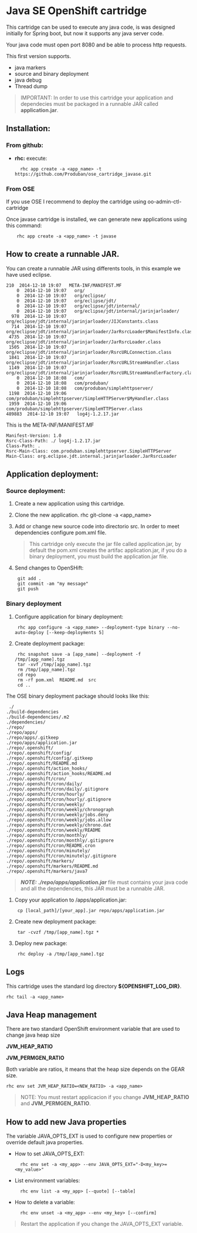 # Java SE OpenShift cartridge

This cartridge can be used to execute any java code, is was designed initially for Spring boot, but now it supports any java server code.

Your java code must open port 8080 and be able to process http requests.

This first version supports.

* java markers
* source and binary deployment
* java debug
* Thread dump

> IMPORTANT: In order to use this cartridge your application and dependecies must be packaged in a runnable JAR called **application.jar**.


## Installation:

### From github:
* **rhc:** execute:
        
        rhc app create -a <app_name> -t https://github.com/Produban/ose_cartridge_javase.git
        
### From OSE
 If you use OSE I recommend to deploy the cartridge using oo-admin-ctl-cartridge
 
Once javase cartridge is installed, we can generate new applications using this command:    

        rhc app create -a <app_name> -t javase

## How to create a runnable JAR.

You can create a runnable JAR using differents tools, in this example we have used eclipse.

    210  2014-12-10 19:07   META-INF/MANIFEST.MF
        0  2014-12-10 19:07   org/
        0  2014-12-10 19:07   org/eclipse/
        0  2014-12-10 19:07   org/eclipse/jdt/
        0  2014-12-10 19:07   org/eclipse/jdt/internal/
        0  2014-12-10 19:07   org/eclipse/jdt/internal/jarinjarloader/
      978  2014-12-10 19:07   org/eclipse/jdt/internal/jarinjarloader/JIJConstants.class
      714  2014-12-10 19:07   org/eclipse/jdt/internal/jarinjarloader/JarRsrcLoader$ManifestInfo.class
     4735  2014-12-10 19:07   org/eclipse/jdt/internal/jarinjarloader/JarRsrcLoader.class
     1505  2014-12-10 19:07   org/eclipse/jdt/internal/jarinjarloader/RsrcURLConnection.class
     1841  2014-12-10 19:07   org/eclipse/jdt/internal/jarinjarloader/RsrcURLStreamHandler.class
     1149  2014-12-10 19:07   org/eclipse/jdt/internal/jarinjarloader/RsrcURLStreamHandlerFactory.class
        0  2014-12-10 18:08   com/
        0  2014-12-10 18:08   com/produban/
        0  2014-12-10 18:08   com/produban/simplehttpserver/
     1198  2014-12-10 19:06   com/produban/simplehttpserver/SimpleHTTPServer$MyHandler.class
     1959  2014-12-10 19:06   com/produban/simplehttpserver/SimpleHTTPServer.class
    489883  2014-12-10 19:07   log4j-1.2.17.jar


This is the META-INF/MANIFEST.MF


    Manifest-Version: 1.0
    Rsrc-Class-Path: ./ log4j-1.2.17.jar
    Class-Path: .
    Rsrc-Main-Class: com.produban.simplehttpserver.SimpleHTTPServer
    Main-Class: org.eclipse.jdt.internal.jarinjarloader.JarRsrcLoader


## Application deployment:

### Source deployment:
1. Create a new application using this cartridge.
2. Clone the new application.
        rhc git-clone -a <app_name>

2. Add or change new source code into directorio src. In order to meet dependencies configure pom.xml file.

    > This cartridge only execute the jar file called application.jar, by default the pom.xml creates the artifac application.jar, if you do a binary deployment, you must build the application.jar file.
    
    
3. Send changes to OpenSHift:
  
        git add .
        git commit -am "my message"
        git push

### Binary deployment
1. Configure application for binary deployment:
  
        rhc app configure -a <app_name> --deployment-type binary --no-auto-deploy [--keep-deployments 5]

1. Create deployment package:
        
        rhc snapshot save -a [app_name] --deployment -f /tmp/[app_name].tgz
        tar -xvf /tmp/[app_name].tgz 
        rm /tmp/[app_name].tgz
        cd repo
        rm -rf pom.xml  README.md  src
        cd ..

The OSE binary deployment package should looks like this:



     ./
    ./build-dependencies
    ./build-dependencies/.m2
    ./dependencies/
    ./repo/
    ./repo/apps/
    ./repo/apps/.gitkeep
    ./repo/apps/application.jar
    ./repo/.openshift/
    ./repo/.openshift/config/
    ./repo/.openshift/config/.gitkeep
    ./repo/.openshift/README.md
    ./repo/.openshift/action_hooks/
    ./repo/.openshift/action_hooks/README.md
    ./repo/.openshift/cron/
    ./repo/.openshift/cron/daily/
    ./repo/.openshift/cron/daily/.gitignore
    ./repo/.openshift/cron/hourly/
    ./repo/.openshift/cron/hourly/.gitignore
    ./repo/.openshift/cron/weekly/
    ./repo/.openshift/cron/weekly/chronograph
    ./repo/.openshift/cron/weekly/jobs.deny
    ./repo/.openshift/cron/weekly/jobs.allow
    ./repo/.openshift/cron/weekly/chrono.dat
    ./repo/.openshift/cron/weekly/README
    ./repo/.openshift/cron/monthly/
    ./repo/.openshift/cron/monthly/.gitignore
    ./repo/.openshift/cron/README.cron
    ./repo/.openshift/cron/minutely/
    ./repo/.openshift/cron/minutely/.gitignore
    ./repo/.openshift/markers/
    ./repo/.openshift/markers/README.md
    ./repo/.openshift/markers/java7


> ***NOTE:*** ***./repo/apps/application.jar*** file must contains your java code and all the dependencies, this JAR must be a runnable JAR.

1. Copy your application to /apps/application.jar:
        
        cp [local_path]/[your_app].jar repo/apps/application.jar

1. Create new deployment package:
        
        tar -cvzf /tmp/[app_name].tgz *
    
1. Deploy new package:
        
        rhc deploy -a /tmp/[app_name].tgz


## Logs
This cartridge uses the standard log directory **${OPENSHIFT_LOG_DIR}**. 
        
    rhc tail -a <app_name>

## Java Heap management
There are two standard OpenShift environment variable that are used to change java heap size 

**JVM_HEAP_RATIO**

**JVM_PERMGEN_RATIO**

Both variable are ratios, it means that the heap size depends on the GEAR size.

    rhc env set JVM_HEAP_RATIO=<NEW_RATIO> -a <app_name>
    
> NOTE: You must restart applicacion if you change **JVM_HEAP_RATIO** and **JVM_PERMGEN_RATIO**.

## How to add new Java properties
The variable JAVA_OPTS_EXT is used to configure new properties or override default java properties.

* How to set JAVA_OPTS_EXT:
        
        rhc env set -a <my_app> --env JAVA_OPTS_EXT="-D<my_key>=<my_value>"

* List environment variables:
        
        rhc env list -a <my_app> [--quote] [--table]
    
* How to delete a variable:
        
        rhc env unset -a <my_app> --env <my_key> [--confirm]
    
> Restart the application if you change the JAVA_OPTS_EXT variable.
